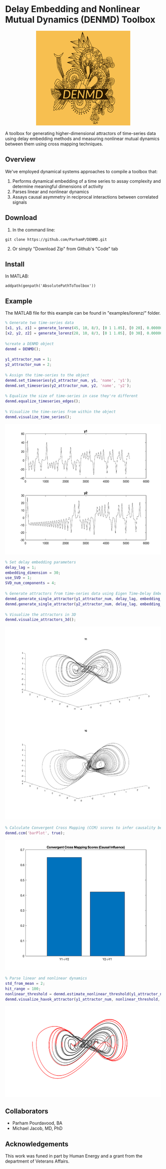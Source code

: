 # Delay Embedding and Nonlinear Mutual Dynamics (DENMD) Toolbox

<p align="center">
<img src="https://github.com/ParhamP/DENMD/blob/main/assets/DENMD-logos.jpeg?raw=true" width="305" height="305">
</p>


A toolbox for generating higher-dimensional attractors of time-series data using delay embedding methods and measuring nonlinear mutual dynamics between them using cross mapping techniques.

## Overview

We've employed dynamical systems approaches to compile a toolbox that:
1. Performs dynamical embedding of a time series to assay complexity and determine meaningful dimensions of activity
2. Parses linear and nonlinear dynamics
3. Assays causal asymmetry in reciprocal interactions between correlated signals

## Download

1. In the command line:
```
git clone https://github.com/ParhamP/DENMD.git
```

2. Or simply "Download Zip" from Github's "Code" tab

## Install

In MATLAB:

```
addpath(genpath('AbsolutePathToToolbox'))
```

## Example

The MATLAB file for this example can be found in "examples/lorenz/" folder.

```Matlab
% Generate two time-series data
[x1, y1, z1] = generate_lorenz(45, 10, 8/3, [0 1 1.05], [0 20], 0.000001);
[x2, y2, z2] = generate_lorenz(28, 10, 8/3, [0 1 1.05], [0 30], 0.000001);

%create a DENMD object
denmd = DENMD();

y1_attractor_num = 1;
y2_attractor_num = 2;

% Assign the time-series to the object
denmd.set_timeseries(y1_attractor_num, y1, 'name', 'y1');
denmd.set_timeseries(y2_attractor_num, y2, 'name', 'y2');

% Equalize the size of time-series in case they're different
denmd.equalize_timeseries_edges();

% Visualize the time-series from within the object
denmd.visualize_time_series();
```
<p align="center">
<img src="assets/vis_time_series_wo_title.png?raw=true" width="560" height="420">
</p>

```Matlab
% Set delay embedding parameters
delay_lag = 1;
embedding_dimension = 30;
use_SVD = 1;
SVD_num_components = 4;

% Generate attractors from time-series data using Eigen Time-Delay Embedding
denmd.generate_single_attractor(y1_attractor_num, delay_lag, embedding_dimension, use_SVD, SVD_num_components);
denmd.generate_single_attractor(y2_attractor_num, delay_lag, embedding_dimension, use_SVD, SVD_num_components);

% Visualize the attractors in 3D
denmd.visualize_attractors_3d();
```
<p align="center">
<img src="assets/vis_lorenz_attractors_wo_title.png?raw=true" width="627" height="623">
</p>

```Matlab
% Calculate Convergent Cross Mapping (CCM) scores to infer causality between the two systems
denmd.ccm('barPlot', true);
```
<p align="center">
<img src="assets/ccm_bar_plot.png?raw=true" width="560" height="420">
</p>

```Matlab
% Parse linear and nonlinear dynamics
std_from_mean = 2;
hit_range = 100;
nonlinear_threshold = denmd.estimate_nonlinear_threshold(y1_attractor_num, std_from_mean);
denmd.visualize_havok_attractor(y1_attractor_num, nonlinear_threshold, hit_range)
```
<p align="center">
<img src="assets/havok.png?raw=true" width="627" height="294">
</p>

## Collaborators

- Parham Pourdavood, BA
- Michael Jacob, MD, PhD

## Acknowledgements

This work was funed in part by Human Energy and a grant from the department of Veterans Affairs.

